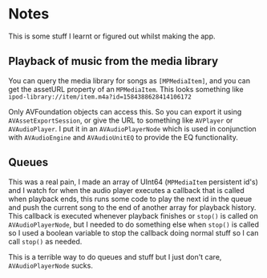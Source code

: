 # Notes

This is some stuff I learnt or figured out whilst making the app.

## Playback of music from the media library
You can query the media library for songs as `[MPMediaItem]`, and you can get the assetURL property of an `MPMediaItem`. 
This looks something like `ipod-library://item/item.m4a?id=1584388628414106172`

Only AVFoundation objects can access this. So you can export it using `AVAssetExportSession`, or give the URL to something like `AVPlayer` or `AVAudioPlayer`. I put it in an `AVAudioPlayerNode` which is used in conjunction with `AVAudioEngine` and `AVAudioUnitEQ` to provide the EQ functionality.

## Queues

This was a real pain, I made an array of UInt64 (`MPMediaItem` persistent id's) and I watch for when the audio player executes a callback that is called when playback ends, this runs some code to play the next id in the queue and push the current song to the end of another array for playback history. This callback is executed whenever playback finishes or `stop()` is called on `AVAudioPlayerNode`, but I needed to do something else when `stop()` is called so I used a boolean variable to stop the callback doing normal stuff so I can call `stop()` as needed.

This is a terrible way to do queues and stuff but I just don't care, `AVAudioPlayerNode` sucks.

